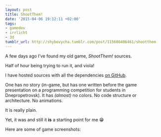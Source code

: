 ```yaml
---
layout: post
title: ShootThem!
date: '2015-04-06 19:12:11 +02:00'
tags:
- gamedev
- irrlicht
- 3d
tumblr_url: http://shybovycha.tumblr.com/post/115680406461/shootthem
---
```


A few days ago I’ve found my old game, _ShootThem!_ sources.

Half of hour being trying to run it, and viola!

I have hosted sources with all the dependencies [on GitHub](https://github.com/shybovycha/shoot-them).

One has no story (in-game, but has one written before the game presentation on a programming competition for students in Dnepropetrovsk). It has _(almost)_ no colors. No code structure or architecture. No animations. 

It is really plain.

Yet, it was and still it **is** a starting point for me 😁

Here are some of game screenshots:

<LazyImg src="/images/tumblr/shootthem/tumblr_inline_nmea8sxPPW1qh5oee_640.png" />
<LazyImg src="/images/tumblr/shootthem/tumblr_inline_nmea966kmi1qh5oee_640.png" />
<LazyImg src="/images/tumblr/shootthem/tumblr_inline_nmea9pD5Nj1qh5oee_640.png" />
<LazyImg src="/images/tumblr/shootthem/tumblr_inline_nmeaa4oVAD1qh5oee_640.png" />
<LazyImg src="/images/tumblr/shootthem/tumblr_inline_nmeaaiOKq51qh5oee_640.png" />
